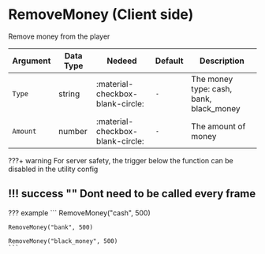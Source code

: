 # RemoveMoney (Client side)
Remove money from the player

| Argument              | Data Type                            | Nedeed                    | Default                       | Description
| ----------------------| ------------------------------------ | ------------------------- |-------------------------------|-------------
| `Type`                | string | :material-checkbox-blank-circle: | `-` | The money type: cash, bank, black_money
| `Amount`                | number | :material-checkbox-blank-circle: | `-` | The amount of money

???+ warning
    For server safety, the trigger below the function can be disabled in the utility config

!!! success ""
    Dont need to be called every frame
---
??? example
    ```
    RemoveMoney("cash", 500)
    
    RemoveMoney("bank", 500)

    RemoveMoney("black_money", 500)
    ```     
